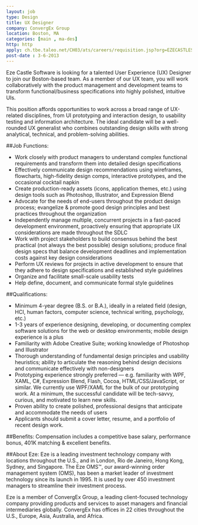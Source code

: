 ```yaml
---
layout: job
type: Design
title: UX Designer
company: ConvergEx Group
location: Boston, MA
categories: [main , ma-des]
http: http
apply: ch.tbe.taleo.net/CH03/ats/careers/requisition.jsp?org=EZECASTLESOFTWARE&cws=1&rid=249
post-date : 3-6-2013
---
```


Eze Castle Software is looking for a talented User Experience (UX) Designer to join our Boston-based team. As a member of our UX team, you will work collaboratively with the product management and development teams to transform functional/business specifications into highly polished, intuitive UIs.

This position affords opportunities to work across a broad range of UX-related disciplines, from UI prototyping and interaction design, to usability testing and information architecture. The ideal candidate will be a well-rounded UX generalist who combines outstanding design skills with strong analytical, technical, and problem-solving abilities.

##Job Functions:
* Work closely with product managers to understand complex functional requirements and transform them into detailed design specifications
* Effectively communicate design recommendations using wireframes, flowcharts, high-fidelity design comps, interactive prototypes, and the occasional cocktail napkin
* Create production-ready assets (icons, application themes, etc.) using design tools such as Photoshop, Illustrator, and Expression Blend
* Advocate for the needs of end-users throughout the product design process; evangelize & promote good design principles and best practices throughout the organization
* Independently manage multiple, concurrent projects in a fast-paced development environment, proactively ensuring that appropriate UX considerations are made throughout the SDLC
* Work with project stakeholders to build consensus behind the best practical (not always the best possible) design solutions; produce final design specs that balance development deadlines and implementation costs against key design considerations
* Perform UX reviews for projects in active development to ensure that they adhere to design specifications and established style guidelines
* Organize and facilitate small-scale usability tests
* Help define, document, and communicate formal style guidelines
 
##Qualifications:
* Minimum 4-year degree (B.S. or B.A.), ideally in a related field (design, HCI, human factors, computer science, technical writing, psychology, etc.)
* 1-3 years of experience designing, developing, or documenting complex software solutions for the web or desktop environments; mobile design experience is a plus
* Familiarity with Adobe Creative Suite; working knowledge of Photoshop and Illustrator
* Thorough understanding of fundamental design principles and usability heuristics; ability to articulate the reasoning behind design decisions and communicate effectively with non-designers
* Prototyping experience strongly preferred — e.g. familiarity with WPF, XAML, C#, Expression Blend, Flash, Cocoa, HTML/CSS/JavaScript, or similar. We currently use WPF/XAML for the bulk of our prototyping work. At a minimum, the successful candidate will be tech-savvy, curious, and motivated to learn new skills.
* Proven ability to create polished, professional designs that anticipate and accommodate the needs of users
* Applicants should submit a cover letter, resume, and a portfolio of recent design work.

##Benefits: 
Compensation includes a competitive base salary, performance bonus, 401K matching & excellent benefits.

##About Eze:
Eze is a leading investment technology company with locations throughout the U.S., and in London, Rio de Janeiro, Hong Kong, Sydney, and Singapore.  The Eze OMS™, our award-winning order management system (OMS), has been a market leader of investment technology since its launch in 1995.  It is used by over 450 investment managers to streamline their investment process.

Eze is a member of ConvergEx Group, a leading client-focused technology company providing products and services to asset managers and financial intermediaries globally.  ConvergEx has offices in 22 cities throughout the U.S., Europe, Asia, Australia, and Africa.